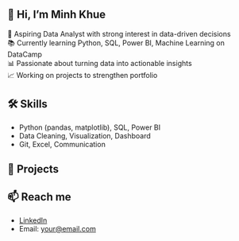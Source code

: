 ## 👋 Hi, I’m Minh Khue

🎯 Aspiring Data Analyst with strong interest in data-driven decisions  
📚 Currently learning Python, SQL, Power BI, Machine Learning on DataCamp  
📊 Passionate about turning data into actionable insights  
📈 Working on projects to strengthen portfolio

## 🛠️ Skills

- Python (pandas, matplotlib), SQL, Power BI  
- Data Cleaning, Visualization, Dashboard  
- Git, Excel, Communication

## 📂 Projects

## 📫 Reach me

- [LinkedIn](https://linkedin.com/in/yourlink)  
- Email: your@email.com
